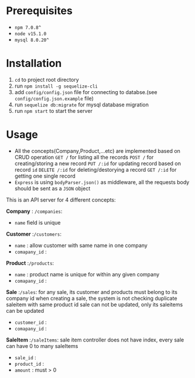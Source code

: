 # Prerequisites
- `npm 7.0.8^`
- `node v15.1.0`
- `mysql 8.0.20^`
 
# Installation
1. `cd` to project root directory
2. run `npm install -g sequelize-cli` 
3. add `config/config.json` file for connecting to databse.(see `config/config.json.example` file)
4. run `sequelize db:migrate` for mysql database migration
5. run `npm start` to start the server
 
# Usage

- All the concepts(Company,Product,...etc) are implemented based on CRUD operation 
 `GET /` for listing all the records
 `POST /` for creating/storing a new record
 `PUT /:id` for updating record based on record `id`
 `DELETE /:id` for deleting/destorying a record
 `GET /:id` for getting one single record
- `Express` is using `bodyParser.json()` as middleware, all the requests body should be sent as a `JSON` object

This is an API server for 4 different concepts:

**Company** : `/companies`:
- `name` field is unique

**Customer** :`/customers`:
- `name` : allow customer with same name in one company
- `comapany_id` :

**Product** :`/products`:
- `name` : product name is unique for within any given company
- `comapany_id` : 
 
**Sale** :`/sales`:
for any sale, its customer and products must belong to its company id
when creating a sale, the system is not checking duplicate saleitem with same product id
sale can not be updated, only its saleitems can be updated
- `customer_id` : 
- `comapany_id` :

**SaleItem** :`/saleItems`:
sale item controller does not have index,
every sale can have 0 to many saleItems
- `sale_id` :
- `product_id` :
- `amount` : must > 0
